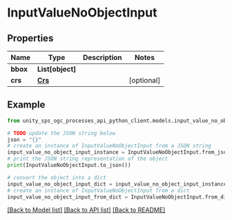 # InputValueNoObjectInput


## Properties

Name | Type | Description | Notes
------------ | ------------- | ------------- | -------------
**bbox** | **List[object]** |  |
**crs** | [**Crs**](Crs.md) |  | [optional]

## Example

```python
from unity_sps_ogc_processes_api_python_client.models.input_value_no_object_input import InputValueNoObjectInput

# TODO update the JSON string below
json = "{}"
# create an instance of InputValueNoObjectInput from a JSON string
input_value_no_object_input_instance = InputValueNoObjectInput.from_json(json)
# print the JSON string representation of the object
print(InputValueNoObjectInput.to_json())

# convert the object into a dict
input_value_no_object_input_dict = input_value_no_object_input_instance.to_dict()
# create an instance of InputValueNoObjectInput from a dict
input_value_no_object_input_from_dict = InputValueNoObjectInput.from_dict(input_value_no_object_input_dict)
```
[[Back to Model list]](../README.md#documentation-for-models) [[Back to API list]](../README.md#documentation-for-api-endpoints) [[Back to README]](../README.md)
